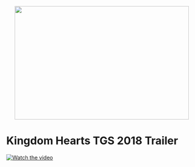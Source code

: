 
<p align="center">
  <img width="460" height="300" src="https://vignette.wikia.nocookie.net/disney/images/f/f5/Kingdom_Hearts_III_Logo.png/revision/latest/scale-to-width-down/516?cb=20130625151326">  </p>
  
 
# Kingdom Hearts TGS 2018 Trailer

  
[![Watch the video](https://img.youtube.com/vi/xNnd-YAKjCU/hqdefault.jpg)](http://www.youtube.com/watch?v=xNnd-YAKjCU&v)

<p align="center"> <a href="https://www.kingdomhearts.com/home/us" Kingdom Hearts Official Page> </a> </p>
 
